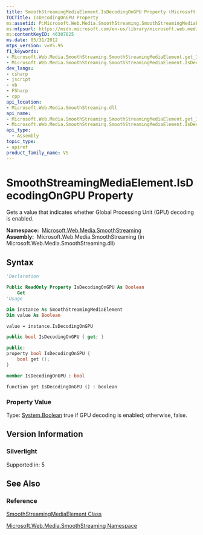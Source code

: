 ```yaml
---
title: SmoothStreamingMediaElement.IsDecodingOnGPU Property (Microsoft.Web.Media.SmoothStreaming)
TOCTitle: IsDecodingOnGPU Property
ms:assetid: P:Microsoft.Web.Media.SmoothStreaming.SmoothStreamingMediaElement.IsDecodingOnGPU
ms:mtpsurl: https://msdn.microsoft.com/en-us/library/microsoft.web.media.smoothstreaming.smoothstreamingmediaelement.isdecodingongpu(v=VS.95)
ms:contentKeyID: 46307825
ms.date: 05/31/2012
mtps_version: v=VS.95
f1_keywords:
- Microsoft.Web.Media.SmoothStreaming.SmoothStreamingMediaElement.get_IsDecodingOnGPU
- Microsoft.Web.Media.SmoothStreaming.SmoothStreamingMediaElement.IsDecodingOnGPU
dev_langs:
- csharp
- jscript
- vb
- FSharp
- cpp
api_location:
- Microsoft.Web.Media.SmoothStreaming.dll
api_name:
- Microsoft.Web.Media.SmoothStreaming.SmoothStreamingMediaElement.get_IsDecodingOnGPU
- Microsoft.Web.Media.SmoothStreaming.SmoothStreamingMediaElement.IsDecodingOnGPU
api_type:
  - Assembly
topic_type:
- apiref
product_family_name: VS
---
```


# SmoothStreamingMediaElement.IsDecodingOnGPU Property

Gets a value that indicates whether Global Processing Unit (GPU) decoding is enabled.

**Namespace:**  [Microsoft.Web.Media.SmoothStreaming](microsoft-web-media-smoothstreaming-namespace_1.md)  
**Assembly:**  Microsoft.Web.Media.SmoothStreaming (in Microsoft.Web.Media.SmoothStreaming.dll)

## Syntax

```vb
'Declaration

Public ReadOnly Property IsDecodingOnGPU As Boolean
    Get
'Usage

Dim instance As SmoothStreamingMediaElement
Dim value As Boolean

value = instance.IsDecodingOnGPU
```

```csharp
public bool IsDecodingOnGPU { get; }
```

```cpp
public:
property bool IsDecodingOnGPU {
    bool get ();
}
```

``` fsharp
member IsDecodingOnGPU : bool
```

```jscript
function get IsDecodingOnGPU () : boolean
```

### Property Value

Type: [System.Boolean](https://msdn.microsoft.com/library/a28wyd50\(v=vs.95\))  
true if GPU decoding is enabled; otherwise, false.

## Version Information

### Silverlight

Supported in: 5  

## See Also

### Reference

[SmoothStreamingMediaElement Class](smoothstreamingmediaelement-class-microsoft-web-media-smoothstreaming_1.md)

[Microsoft.Web.Media.SmoothStreaming Namespace](microsoft-web-media-smoothstreaming-namespace_1.md)

